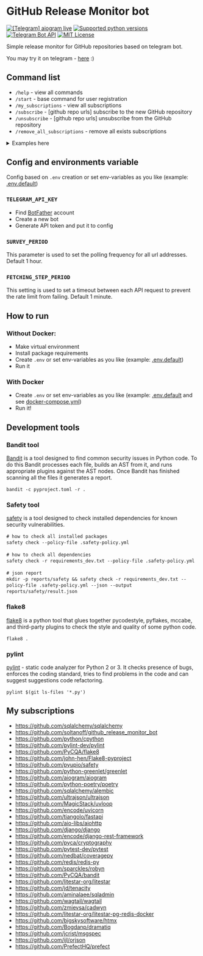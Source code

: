 # GitHub Release Monitor bot

[![\[Telegram\] aiogram live](https://img.shields.io/badge/telegram-aiogram-blue.svg?style=flat-square)](https://t.me/aiogram_live)
[![Supported python versions](https://img.shields.io/pypi/pyversions/aiogram.svg?style=flat-square)](https://pypi.python.org/pypi/aiogram)
[![Telegram Bot API](https://img.shields.io/badge/Telegram%20Bot%20API-8.0-blue.svg?style=flat-square&logo=telegram)](https://core.telegram.org/bots/api)
[![MIT License](https://img.shields.io/pypi/l/aiogram.svg?style=flat-square)](https://opensource.org/licenses/MIT)

Simple release monitor for GitHub repositories based on telegram bot.

You may try it on telegram - [here](http://t.me/github_release_monitor_bot) :)

## Command list

- `/help` - view all commands
- `/start` - base command for user registration
- `/my_subscriptions` - view all subscriptions
- `/subscribe` - \[github repo urls] subscribe to the new GitHub repository
- `/unsubscribe` - \[github repo urls] unsubscribe from the GitHub repository
- `/remove_all_subscriptions` - remove all exists subscriptions

<details><summary>Examples here</summary>
<code>/subscribe https://github.com/sqlalchemy/sqlalchemy</code>

FYI: bot will send you info about updates automatically.

![subscribe_example.jpg](assets%2Fsubscribe_example.jpg)

![fetch_example.jpg](assets%2Ffetch_example.jpg)

</details>

## Config and environments variable

Config based on `.env` creation or set env-variables as you like (example: [.env.default](.env.default))

### `TELEGRAM_API_KEY`

- Find [BotFather](https://t.me/BotFather) account
- Create a new bot
- Generate API token and put it to config

### `SURVEY_PERIOD`

This parameter is used to set the polling frequency for all url addresses. Default 1 hour.

### `FETCHING_STEP_PERIOD`

This setting is used to set a timeout between each API request to prevent the rate limit from failing. Default 1 minute.

## How to run

### Without Docker:

- Make virtual environment
- Install package requirements
- Create `.env` or set env-variables as you like (example: [.env.default](.env.default))
- Run it

### With Docker

- Create `.env` or set env-variables as you like (example: [.env.default](.env.default)
  and see [docker-compose.yml](docker-compose.yml))
- Run it!

## Development tools

### Bandit tool

[Bandit](https://github.com/PyCQA/bandit) is a tool designed to find common security issues in Python code. To do this
Bandit processes each file, builds an AST from it, and runs appropriate plugins against the AST nodes. Once Bandit has
finished scanning all the files it generates a report.

```shell
bandit -c pyproject.toml -r .
```

### Safety tool

[safety](https://pyup.io/safety/) is a tool designed to check installed dependencies for known security vulnerabilities.

```shell
# how to check all installed packages
safety check --policy-file .safety-policy.yml

# how to check all dependencies
safety check -r requirements_dev.txt --policy-file .safety-policy.yml

# json report 
mkdir -p reports/safety && safety check -r requirements_dev.txt --policy-file .safety-policy.yml --json --output reports/safety/result.json
```

### flake8

[flake8](https://github.com/PyCQA/flake8) is a python tool that glues together pycodestyle, pyflakes, mccabe, and
third-party plugins to check the style and quality of some python code.

```shell
flake8 .
```

### pylint

[pylint](https://github.com/pylint-dev/pylint) - static code analyzer for Python 2 or 3. It checks
presence of bugs, enforces the coding standard, tries to find problems in the code and can suggest suggestions
code refactoring.

```shell
pylint $(git ls-files '*.py')
```

## My subscriptions

- https://github.com/sqlalchemy/sqlalchemy
- https://github.com/soltanoff/github_release_monitor_bot
- https://github.com/python/cpython
- https://github.com/pylint-dev/pylint
- https://github.com/PyCQA/flake8
- https://github.com/john-hen/Flake8-pyproject
- https://github.com/pyupio/safety
- https://github.com/python-greenlet/greenlet
- https://github.com/aiogram/aiogram
- https://github.com/python-poetry/poetry
- https://github.com/sqlalchemy/alembic
- https://github.com/ultrajson/ultrajson
- https://github.com/MagicStack/uvloop
- https://github.com/encode/uvicorn
- https://github.com/tiangolo/fastapi
- https://github.com/aio-libs/aiohttp
- https://github.com/django/django
- https://github.com/encode/django-rest-framework
- https://github.com/pyca/cryptography
- https://github.com/pytest-dev/pytest
- https://github.com/nedbat/coveragepy
- https://github.com/redis/redis-py
- https://github.com/sparckles/robyn
- https://github.com/PyCQA/bandit
- https://github.com/litestar-org/litestar
- https://github.com/jd/tenacity
- https://github.com/aminalaee/sqladmin
- https://github.com/wagtail/wagtail
- https://github.com/zmievsa/cadwyn
- https://github.com/litestar-org/litestar-pg-redis-docker
- https://github.com/bigskysoftware/htmx
- https://github.com/Bogdanp/dramatiq
- https://github.com/jcrist/msgspec
- https://github.com/ijl/orjson
- https://github.com/PrefectHQ/prefect
